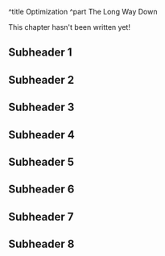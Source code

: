 ^title Optimization
^part The Long Way Down

This chapter hasn't been written yet!

## Subheader 1
## Subheader 2
## Subheader 3
## Subheader 4
## Subheader 5
## Subheader 6
## Subheader 7
## Subheader 8
